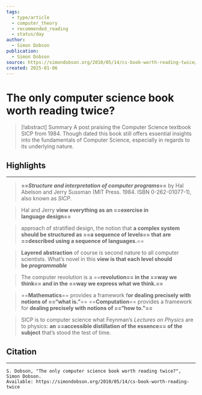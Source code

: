 ```yaml
---
tags:
  - type/article
  - computer_theory
  - recommended_reading
  - status/day
author:
  - Simon Dobson
publication:
  - Simon Dobson
source: https://simondobson.org/2010/05/14/cs-book-worth-reading-twice/
created: 2025-01-06
---
```

# The only computer science book worth reading twice?

> [!abstract] Summary
> A post praising the Computer Science textbook SICP from 1984. Though dated this book still offers essential insights into the fundamentals of Computer Science, especially in regards to its underlying nature.
## Highlights
---
> **==_Structure and interpretation of computer programs_==** by Hal Abelson and Jerry Sussman (MIT Press. 1984. ISBN 0-262-01077-1), also known as _SICP_.

> Hal and Jerry **view everything as an ==exercise in language design==**

> approach of stratified design, the notion that **a complex system should be structured as ==a sequence of levels== that are ==described using a sequence of languages.**==

> **Layered abstraction** of course is second nature to all computer scientists. What’s novel in this **view is that each level should be _programmable_**

> The computer revolution is a ==**revolution== in the ==way we think== and in the ==way we express what we think.==**

> ==**Mathematics**== provides a framework f**or dealing precisely with notions of ==“what is.”**== ==**Computation**== provides a framework for **dealing precisely with notions of ==“how to."==**

> SICP is to computer science what Feynman’s _Lectures on Physics_ are to physics: **an ==accessible distillation of the essence== of the subject** that’s stood the test of time.
## Citation
---
```
S. Dobson, "The only computer science book worth reading twice?", Simon Dobson.
Available: https://simondobson.org/2010/05/14/cs-book-worth-reading-twice
```
